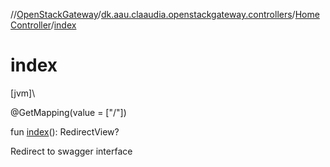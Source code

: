 //[OpenStackGateway](../../../index.md)/[dk.aau.claaudia.openstackgateway.controllers](../index.md)/[HomeController](index.md)/[index](--index--.md)

# index

[jvm]\

@GetMapping(value = [&quot;/&quot;])

fun [index](--index--.md)(): RedirectView?

Redirect to swagger interface
